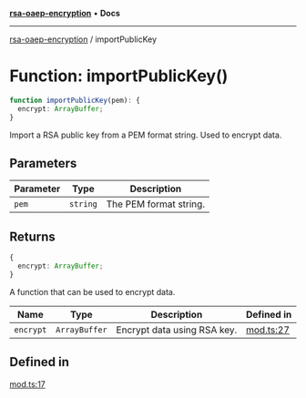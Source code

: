 [**rsa-oaep-encryption**](../README.md) • **Docs**

***

[rsa-oaep-encryption](../README.md) / importPublicKey

# Function: importPublicKey()

```ts
function importPublicKey(pem): {
  encrypt: ArrayBuffer;
}
```

Import a RSA public key from a PEM format string.
Used to encrypt data.

## Parameters

| Parameter | Type | Description |
| ------ | ------ | ------ |
| `pem` | `string` | The PEM format string. |

## Returns

```ts
{
  encrypt: ArrayBuffer;
}
```

A function that can be used to encrypt data.

| Name | Type | Description | Defined in |
| ------ | ------ | ------ | ------ |
| `encrypt` | `ArrayBuffer` | Encrypt data using RSA key. | [mod.ts:27](https://github.com/JiangJie/rsa-oaep-encryption/blob/70be29a3b33e6f6c5e05bbfdb2dfaf9b5e77f09a/src/mod.ts#L27) |

## Defined in

[mod.ts:17](https://github.com/JiangJie/rsa-oaep-encryption/blob/70be29a3b33e6f6c5e05bbfdb2dfaf9b5e77f09a/src/mod.ts#L17)
